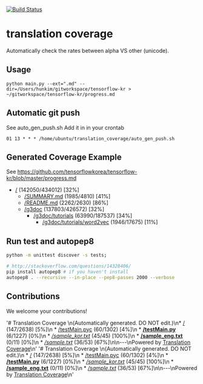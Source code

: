 [![Build Status](https://travis-ci.org/hunkim/translation_coverage.svg?branch=master)](https://travis-ci.org/hunkim/translation_coverage)

# translation coverage
Automatically check the rates between alpha VS other (unicode).

## Usage
```
python main.py --ext=".md" --dir=/Users/hunkim/gitworkspace/tensorflow-kr > ~/gitworkspace/tensorflow-kr/progress.md
```

## Automatic git push
See auto_gen_push.sh
Add it in in your crontab
```
01 13 * * * /home/ubuntu/translation_coverage/auto_gen_push.sh
```

## Generated Coverage Example 
See https://github.com/tensorflowkorea/tensorflow-kr/blob/master/progress.md

* [/](/) (142050/434012) [32%]
  * [/SUMMARY.md](/SUMMARY.md) (1985/4810) [41%]
  * [/README.md](/README.md) (2262/2630) [86%]
  * [/g3doc](/g3doc) (137803/426572) [32%]
    * [/g3doc/tutorials](/g3doc/tutorials) (63990/187537) [34%]
      * [/g3doc/tutorials/word2vec](/g3doc/tutorials/word2vec) (1946/17675) [11%]

## Run test and autopep8
```bash
python -m unittest discover -s tests;

# http://stackoverflow.com/questions/14328406/
pip install autopep8 # if you haven't install
autopep8 . --recursive --in-place --pep8-passes 2000 --verbose
```
## Contributions
We welcome your contributions! 


'# Translation Coverage                         \n(Automatically generated. DO NOT edit.)\n* [/](/) (147/2638) [5%]\n  * [/testMain.pyc](/testMain.pyc) (60/1302) [4%]\n  * [**/testMain.py**](/testMain.py) (6/1227) [0%]\n  * [*/sample_kor.txt*](/sample_kor.txt) (45/45) [100%]\n  * [**/sample_eng.txt**](/sample_eng.txt) (0/11) [0%]\n  * [*/sample.txt*](/sample.txt) (36/53) [67%]\n\n---\nPowered by [Translation Coverage](https://github.com/hunkim/translation_coverage)\n'
'# Translation Coverage                         \n(Automatically generated. DO NOT edit.)\n  * [/](/) (147/2638) [5%]\n    * [/testMain.pyc](/testMain.pyc) (60/1302) [4%]\n    * [**/testMain.py**](/testMain.py) (6/1227) [0%]\n    * [*/sample_kor.txt*](/sample_kor.txt) (45/45) [100%]\n    * [**/sample_eng.txt**](/sample_eng.txt) (0/11) [0%]\n    * [*/sample.txt*](/sample.txt) (36/53) [67%]\n\n---\nPowered by [Translation Coverage](https://github.com/hunkim/translation_coverage)\n'
